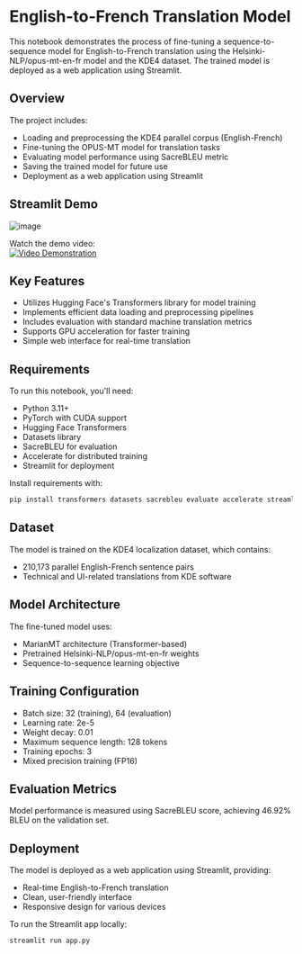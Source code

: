 # English-to-French Translation Model

This notebook demonstrates the process of fine-tuning a sequence-to-sequence model for English-to-French translation using the Helsinki-NLP/opus-mt-en-fr model and the KDE4 dataset. The trained model is deployed as a web application using Streamlit.

## Overview

The project includes:
- Loading and preprocessing the KDE4 parallel corpus (English-French)
- Fine-tuning the OPUS-MT model for translation tasks
- Evaluating model performance using SacreBLEU metric
- Saving the trained model for future use
- Deployment as a web application using Streamlit

## Streamlit Demo
![image](https://github.com/user-attachments/assets/f355512d-2467-409b-b5b1-5f1ebe5da591)

Watch the demo video:  
[![Video Demonstration](https://img.shields.io/badge/▶-Watch%20Demo-red.svg)](https://drive.google.com/file/d/1nc14-nnnqE2sknREWyQA2IStaoBAWoQ7/view?usp=sharing)

## Key Features

- Utilizes Hugging Face's Transformers library for model training
- Implements efficient data loading and preprocessing pipelines
- Includes evaluation with standard machine translation metrics
- Supports GPU acceleration for faster training
- Simple web interface for real-time translation

## Requirements

To run this notebook, you'll need:

- Python 3.11+
- PyTorch with CUDA support
- Hugging Face Transformers
- Datasets library
- SacreBLEU for evaluation
- Accelerate for distributed training
- Streamlit for deployment

Install requirements with:
```bash
pip install transformers datasets sacrebleu evaluate accelerate streamlit
```

## Dataset

The model is trained on the KDE4 localization dataset, which contains:
- 210,173 parallel English-French sentence pairs
- Technical and UI-related translations from KDE software

## Model Architecture

The fine-tuned model uses:
- MarianMT architecture (Transformer-based)
- Pretrained Helsinki-NLP/opus-mt-en-fr weights
- Sequence-to-sequence learning objective

## Training Configuration

- Batch size: 32 (training), 64 (evaluation)
- Learning rate: 2e-5
- Weight decay: 0.01
- Maximum sequence length: 128 tokens
- Training epochs: 3
- Mixed precision training (FP16)

## Evaluation Metrics

Model performance is measured using SacreBLEU score, achieving 46.92% BLEU on the validation set.

## Deployment

The model is deployed as a web application using Streamlit, providing:
- Real-time English-to-French translation
- Clean, user-friendly interface
- Responsive design for various devices

To run the Streamlit app locally:
```bash
streamlit run app.py
```
